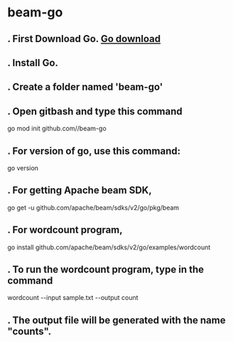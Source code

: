 # beam-go
## . First Download Go. [Go download](https://go.dev/dl/)

## . Install Go.

## . Create a folder named 'beam-go'

## . Open gitbash and type this command

go mod init github.com/<Priyanka1818>/beam-go

## . For version of go, use this command:

go version

## . For getting Apache beam SDK,

go get -u github.com/apache/beam/sdks/v2/go/pkg/beam

## . For wordcount program,

go install github.com/apache/beam/sdks/v2/go/examples/wordcount

##  . To run the wordcount program, type in the command

wordcount --input sample.txt --output count

## . The output file will be generated with the name "counts".
